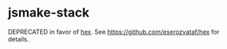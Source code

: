 # jsmake-stack

DEPRECATED in favor of [hex](https://github.com/eserozvataf/hex).
See https://github.com/eserozvataf/hex for details.
